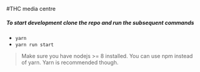 #THC media centre

##### To start development clone the repo and run the subsequent commands

- `yarn`
- `yarn run start`

> Make sure you have nodejs >= 8 installed. You can use npm instead of yarn. Yarn is recommended though.
